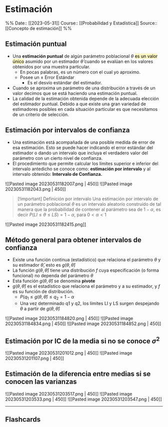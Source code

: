 # Estimación

%%
Date:: [[2023-05-31]]
Course:: [[Probabilidad y Estadística]]
Source:: [[Concepto de estimación]]
%%


## Estimación puntual
- Una **estimación puntual** de algún parámetro poblacional $\theta$ <mark style="background: #FFF3A3A6;">es un valor único</mark> asumido por un estimador $\hat{\theta}$ cuando se evalúan en los valores obtenidos por una muestra particular.
	- En pocas palabras, es un número con el cual yo aproximo.
	- Posee un $\pm$ Error Estándar
		- Es el desvío estándar del estimador.
- Cuando se aproxima un parámetro de una distribución a través de un valor decimos que se está haciendo una estimación puntual.
- La calidad de la estimación obtenida depende de la adecuada elección del estimador puntual. Debido a que existe una gran variedad de estimadores posibles en cada situación particular es que necesitamos de un criterio de selección.

## Estimación por intervalos de confianza
- Una estimación está acompañada de una posible medida de error de esa estimación. Esto se puede hacer indicando el error estándar del estimador o dando un intervalo que incluya el verdadero valor del parámetro con un cierto nivel de confianza.
- El procedimiento que permite calcular los límites superior e inferior del intervalo antedicho se conoce como: **estimación por intervalo** y al intervalo obtenido: **Intervalo de Confianza.**

![[Pasted image 20230531182007.png | 450]]
![[Pasted image 20230531182043.png | 450]]

>[!important] Definición por intervalo
>Una estimación por intervalo de un parámetro poblacional $\theta$ es un intervalo aleatorio construido de tal manera que la probabilidad de contener al parámetro sea de $1 - \alpha$, es decir $P(LI\leq \theta \leq LS)= 1-\alpha$, para $0<\alpha<1$

![[Pasted image 20230531182415.png]]


## Método general para obtener intervalos de confianza
- Existe una función continua (estadístico) que relaciona el parámetro $\theta$ y su estimador $\hat\theta$, esto es $g(\theta,\hat\theta)$
- La función $g(\theta,\hat\theta)$ tiene una distribución $f$ cuya especificación (o forma funcional) no dependa del parámetro $\theta$
- Esta función $g(\theta,\hat\theta)$ se denomina **pivote**
- $g(\theta,\hat\theta)$ es el estadístico que relaciona el parámetro y a su estimador, y $f$ es su función de distribución.
	- $P(q_1\leq g(\theta,\hat\theta) \leq q_2 = 1-\alpha$
	- Una vez determinado q1 y q2, los límites LI y LS surgen despejando $\theta$ a partir de $g(\theta,\hat\theta)$

![[Pasted image 20230531184820.png | 450]]
![[Pasted image 20230531184834.png | 450]]
![[Pasted image 20230531184852.png | 450]]



## Estimación por IC de la media si no se conoce $\sigma^2$

![[Pasted image 20230531201012.png | 450]]
![[Pasted image 20230531201107.png | 450]]

## Estimación de la diferencia entre medias si se conocen las varianzas

![[Pasted image 20230531203517.png | 450]]
![[Pasted image 20230531203533.png | 450]]
![[Pasted image 20230531203547.png | 450]]






___
## Flashcards